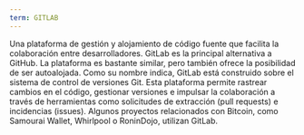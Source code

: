 ```yaml
---
term: GITLAB
---
```


Una plataforma de gestión y alojamiento de código fuente que facilita la colaboración entre desarrolladores. GitLab es la principal alternativa a GitHub. La plataforma es bastante similar, pero también ofrece la posibilidad de ser autoalojada. Como su nombre indica, GitLab está construido sobre el sistema de control de versiones Git. Esta plataforma permite rastrear cambios en el código, gestionar versiones e impulsar la colaboración a través de herramientas como solicitudes de extracción (pull requests) e incidencias (issues). Algunos proyectos relacionados con Bitcoin, como Samourai Wallet, Whirlpool o RoninDojo, utilizan GitLab.